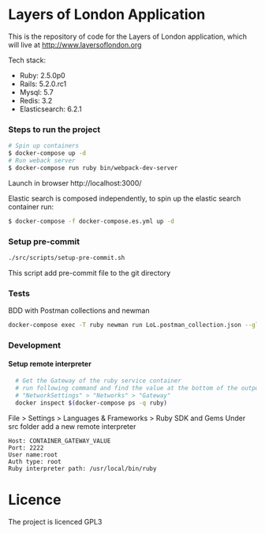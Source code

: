 # Layers of London Application
This is the repository of code for the Layers of London application, which will live at http://www.layersoflondon.org

Tech stack:
* Ruby: 2.5.0p0
* Rails: 5.2.0.rc1
* Mysql: 5.7
* Redis: 3.2
* Elasticsearch: 6.2.1

###  Steps to run the project

```bash
# Spin up containers
$ docker-compose up -d
# Run weback server
$ docker-compose run ruby bin/webpack-dev-server
```

Launch in browser http://localhost:3000/

Elastic search is composed independently, to spin up the elastic search container run:

```bash
$ docker-compose -f docker-compose.es.yml up -d 
```
### Setup pre-commit

```bash
./src/scripts/setup-pre-commit.sh
```
This script add pre-commit file to the git directory

### Tests

BDD with Postman collections and newman

```bash
docker-compose exec -T ruby newman run LoL.postman_collection.json --globals LoL.postman_globals.json --environment Local.postman_environment.json
```

### Development

#### Setup remote interpreter

  ```bash
    # Get the Gateway of the ruby service container
    # run following command and find the value at the bottom of the output under 
    # "NetworkSettings" > "Networks" > "Gateway"
    docker inspect $(docker-compose ps -q ruby)
  ```
File > Settings > Languages & Frameworks > Ruby SDK and Gems
Under src folder add a new remote interpreter

```
Host: CONTAINER_GATEWAY_VALUE
Port: 2222
User name:root
Auth type: root
Ruby interpreter path: /usr/local/bin/ruby
```
# Licence

The project is licenced GPL3
